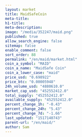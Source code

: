 ```yaml
---
layout: market
title: MaidSafeCoin
meta-title: 
h1-title: 
meta-description: 
image: "/media/352247/maid.png"
published: true
allow_search_engine: false
sitemap: false
enable_comment: false
sort_order: 88
permalink: "/en/maid/market.html"
coin_a_symbol: "MAID"
coin_a_name: "MaidSafe Coin"
coin_a_lower_case: "maid"
price_usd: "0.698922"
price_btc: "0.00005948"
24h_volume_usd: "4880610.0"
market_cap_usd: "452552412.0"
total_supply: "452552412.0"
available_supply: "452552412.0"
percent_change_1h: "-0.43"
percent_change_24h: "5.43"
percent_change_7d: "-1.66"
last_updated: "1517140743"
parent-url: "/en/maid/"
author: Sam
---
```


